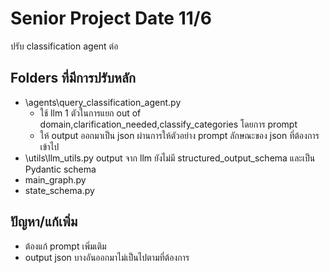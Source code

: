 # Senior Project Date 11/6
ปรับ classification agent ต่อ

## Folders ที่มีการปรับหลัก
- \agents\query_classification_agent.py
  - ใช้ llm 1 ตัวในการแยก out of domain,clarification_needed,classify_categories โดยการ prompt 
  - ให้ output ออกมาเป็น json ผ่านการให้ตัวอย่าง prompt ลักษณะของ json ที่ต้องการเข้าไป
- \utils\llm_utils.py output จาก llm ยังไม่มี structured_output_schema และเป็น Pydantic schema
- main_graph.py
- state_schema.py

## ปัญหา/แก้เพิ่ม
- ต้องแก้ prompt เพิ่มเติม
- output json บางอันออกมาไม่เป็นไปตามที่ต้องการ
